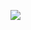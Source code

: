 <a href="https://codeclimate.com/github/Wirth12/frontend-project-44/maintainability"><img src="https://api.codeclimate.com/v1/badges/b9719c58fff1f912f4cb/maintainability" /></a>